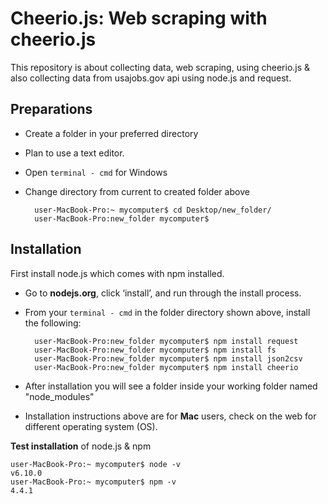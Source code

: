 # Cheerio.js: Web scraping with cheerio.js
This repository is about collecting data, web scraping, using cheerio.js &amp; also collecting data from usajobs.gov api using node.js and request. 

## Preparations
* Create a folder in your preferred directory
* Plan to use a text editor. 
* Open `terminal - cmd` for Windows  
* Change directory from current to created folder above

		user-MacBook-Pro:~ mycomputer$ cd Desktop/new_folder/
		user-MacBook-Pro:new_folder mycomputer$

## Installation
First install node.js which comes with npm installed.

* Go to **nodejs.org**, click ‘install’, and run through the install process.
* From your `terminal - cmd` in the folder directory shown above, install the following:
	
		user-MacBook-Pro:new_folder mycomputer$ npm install request
		user-MacBook-Pro:new_folder mycomputer$ npm install fs
		user-MacBook-Pro:new_folder mycomputer$ npm install json2csv
		user-MacBook-Pro:new_folder mycomputer$ npm install cheerio
		
* After installation you will see a folder inside your working folder named "node_modules"
* Installation instructions above are for **Mac** users, check on the web for different operating system (OS). 

**Test installation** of node.js & npm

	user-MacBook-Pro:~ mycomputer$ node -v
	v6.10.0
	user-MacBook-Pro:~ mycomputer$ npm -v
	4.4.1
	


